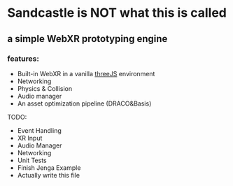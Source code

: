 # Sandcastle is NOT what this is called

## a simple WebXR prototyping engine

### features:
* Built-in WebXR in a vanilla [threeJS](http://threejs.org/) environment
* Networking 
* Physics & Collision 
* Audio manager
* An asset optimization pipeline (DRACO&Basis)

TODO:
* Event Handling
* XR Input
* Audio Manager
* Networking
* Unit Tests
* Finish Jenga Example
* Actually write this file